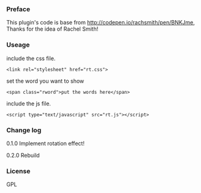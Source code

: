 ### Preface
This plugin's code is base from http://codepen.io/rachsmith/pen/BNKJme, Thanks for the idea of Rachel Smith!

### Useage
include the css file.
```
<link rel="stylesheet" href="rt.css">
```
set the word you want to show
```
<span class="rword">put the words here</span>
```
include the js file.
```
<script type="text/javascript" src="rt.js"></script>
```

### Change log
0.1.0
Implement rotation effect!

0.2.0
Rebuild

### License
GPL